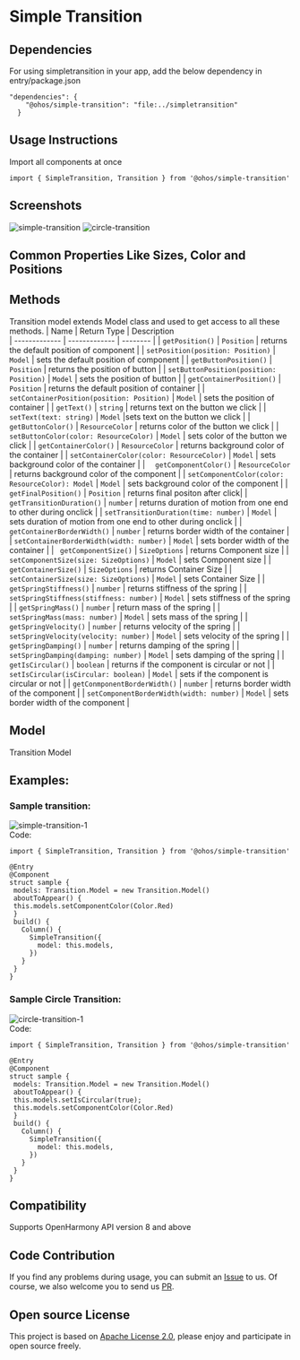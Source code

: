 # Simple Transition
## Dependencies
For using simpletransition in your app, add the below dependency in entry/package.json
```
"dependencies": {
    "@ohos/simple-transition": "file:../simpletransition"
  }
 ``` 	
## Usage Instructions
Import all components at once
```
import { SimpleTransition, Transition } from '@ohos/simple-transition'
```
## Screenshots
![simple-transition](https://user-images.githubusercontent.com/105175305/179128477-992b3279-2974-4733-9e8b-2afd0d634ccd.gif)
 ![circle-transition](https://user-images.githubusercontent.com/105175305/179128506-fa10bc7e-4ab4-4b1e-86ea-431e2a9bff35.gif)

## Common Properties Like Sizes, Color and Positions
## Methods
Transition model extends Model class and used to get access to all these methods.
| Name     | Return Type       | Description   
| ------------- | ------------- | --------    |
| `getPosition()`        | `Position`          | returns the default position of component |
| `setPosition(position: Position)`        | `Model`          | sets  the default position of component  |
| `getButtonPosition()`        | `Position`          | returns the  position of button |
| `setButtonPosition(position: Position)`        | `Model`          | sets  the  position of button  |
| `getContainerPosition()`        | `Position`          |  returns the default position of container  |
| ` setContainerPosition(position: Position)`        | `Model`          |  sets  the  position of container  |
| `getText()`        | `string`          |  returns text on the button we click   |
| `setText(text: string)`        | `Model`          |sets text on the button we click   |
| ` getButtonColor()`        | `ResourceColor`          |  returns color of the button we click   |
| `setButtonColor(color: ResourceColor)`        | `Model`          | sets color of the button we click   |
| `getContainerColor()`        | `ResourceColor`          |  returns background color of the container   |
| `setContainerColor(color: ResourceColor)`        | `Model`          |  sets background color of the container   |
| `  getComponentColor()`        | `ResourceColor`          |   returns background color of the component |
| `setComponentColor(color: ResourceColor): Model`        | `Model`          |   sets background color of the component  |
| `  getFinalPosition()`        | `Position`          |    returns final positon after click|
| ` getTransitionDuration()`        | `number`          | returns duration of motion from one end to other during onclick   |
| `setTransitionDuration(time: number)`        | `Model`          | sets duration of motion from one end to other during onclick    |
| `getContainerBorderWidth()`        | `number`          |  returns border width of the container  |
| `setContainerBorderWidth(width: number)`        | `Model`          |   sets border width of the container  |
| ` getComponentSize()`        | `SizeOptions`          |  returns Component size   |
| `setComponentSize(size: SizeOptions)`        | `Model`          |    sets Component size  |
| ` getContainerSize()`        | `SizeOptions`          |  returns  Container  Size   |
| `setContainerSize(size: SizeOptions)`        | `Model`          |  sets  Container  Size  |
| `getSpringStiffness()`        | `number`          |   returns stiffness of the spring |
| ` setSpringStiffness(stiffness: number)`        | `Model`          |    sets stiffness of the spring |
| `getSpringMass()`        | `number`          |  return mass of the spring  |
| ` setSpringMass(mass: number)`        | `Model`          |  sets mass of the spring   |
| ` getSpringVelocity()`        | `number`          |  returns velocity of the spring |
| `setSpringVelocity(velocity: number)`        | `Model`          |  sets  velocity of the spring  |
| `getSpringDamping()`        | `number`          |   returns  damping of the spring  |
| ` setSpringDamping(damping: number)`        | `Model`          |   sets  damping of the spring  |
| ` getIsCircular()`        | `boolean`          |  returns if the component is circular or not   |
| `setIsCircular(isCircular: boolean)`        | `Model`          |   sets if the component is circular or not  |
| `getConmponentBorderWidth()`        | `number`          |  returns border width of the component  |
| `setComponentBorderWidth(width: number)`        | `Model`          |   sets border width of the component  |

## Model
Transition Model
## Examples:
### Sample transition:
![simple-transition-1](https://user-images.githubusercontent.com/105175305/179132629-56103efc-b5d5-4dad-b571-920bb0fcccd8.gif)</br>
Code:
 ```
import { SimpleTransition, Transition } from '@ohos/simple-transition'

@Entry
@Component
struct sample {
  models: Transition.Model = new Transition.Model()
  aboutToAppear() {
  this.models.setComponentColor(Color.Red)
  }
  build() {
    Column() {
      SimpleTransition({
        model: this.models,
      })
    }
  }
}
 ```
### Sample Circle Transition:
![circle-transition-1](https://user-images.githubusercontent.com/105175305/179132662-fdff63c1-022b-4641-922d-b07599734ac4.gif)</br>
Code:
 ```
import { SimpleTransition, Transition } from '@ohos/simple-transition'

@Entry
@Component
struct sample {
  models: Transition.Model = new Transition.Model()
  aboutToAppear() {
  this.models.setIsCircular(true);
  this.models.setComponentColor(Color.Red)
  }
  build() {
    Column() {
      SimpleTransition({
        model: this.models,
      })
    }
  }
}
 ```
## Compatibility
Supports OpenHarmony API version 8 and above
## Code Contribution
If you find any problems during usage, you can submit an [Issue](https://github.com/Applib-OpenHarmony/SimpleTransition/issues) to us. Of course, we also welcome you to send us [PR](https://github.com/Applib-OpenHarmony/SimpleTransition/pulls).
## Open source License
This project is based on [Apache License 2.0](https://github.com/Dasari-Jay-Prakash12/Material_UI_Lists/blob/main/LICENSE), please enjoy and participate in open source freely.

